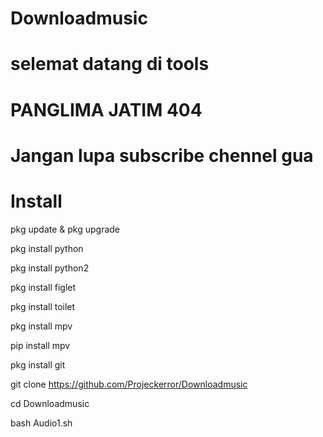 # Downloadmusic
# selemat datang di tools 
# PANGLIMA JATIM 404
# Jangan lupa subscribe chennel gua
# Install
pkg update & pkg upgrade

pkg install python

pkg install python2

pkg install figlet

pkg install toilet 

pkg install  mpv

pip install mpv

pkg install git 

git clone https://github.com/Projeckerror/Downloadmusic

cd Downloadmusic

bash Audio1.sh
